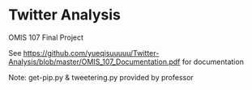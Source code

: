 # Twitter Analysis
OMIS 107 Final Project

See https://github.com/yueqisuuuuu/Twitter-Analysis/blob/master/OMIS_107_Documentation.pdf for documentation


Note: get-pip.py & tweetering.py provided by professor
